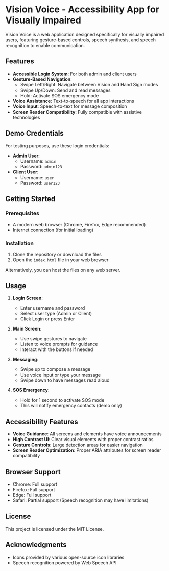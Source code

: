# Vision Voice - Accessibility App for Visually Impaired

Vision Voice is a web application designed specifically for visually impaired users, featuring gesture-based controls, speech synthesis, and speech recognition to enable communication.

## Features

- **Accessible Login System**: For both admin and client users
- **Gesture-Based Navigation**:
  - Swipe Left/Right: Navigate between Vision and Hand Sign modes
  - Swipe Up/Down: Send and read messages
  - Hold: Activate SOS emergency mode
- **Voice Assistance**: Text-to-speech for all app interactions
- **Voice Input**: Speech-to-text for message composition
- **Screen Reader Compatibility**: Fully compatible with assistive technologies

## Demo Credentials

For testing purposes, use these login credentials:

- **Admin User**:
  - Username: `admin`
  - Password: `admin123`
- **Client User**:
  - Username: `user`
  - Password: `user123`

## Getting Started

### Prerequisites

- A modern web browser (Chrome, Firefox, Edge recommended)
- Internet connection (for initial loading)

### Installation

1. Clone the repository or download the files
2. Open the `index.html` file in your web browser

Alternatively, you can host the files on any web server.

## Usage

1. **Login Screen**:
   - Enter username and password
   - Select user type (Admin or Client)
   - Click Login or press Enter

2. **Main Screen**:
   - Use swipe gestures to navigate
   - Listen to voice prompts for guidance
   - Interact with the buttons if needed

3. **Messaging**:
   - Swipe up to compose a message
   - Use voice input or type your message
   - Swipe down to have messages read aloud

4. **SOS Emergency**:
   - Hold for 1 second to activate SOS mode
   - This will notify emergency contacts (demo only)

## Accessibility Features

- **Voice Guidance**: All screens and elements have voice announcements
- **High Contrast UI**: Clear visual elements with proper contrast ratios
- **Gesture Controls**: Large detection areas for easier navigation
- **Screen Reader Optimization**: Proper ARIA attributes for screen reader compatibility

## Browser Support

- Chrome: Full support
- Firefox: Full support
- Edge: Full support
- Safari: Partial support (Speech recognition may have limitations)

## License

This project is licensed under the MIT License.

## Acknowledgments

- Icons provided by various open-source icon libraries
- Speech recognition powered by Web Speech API 